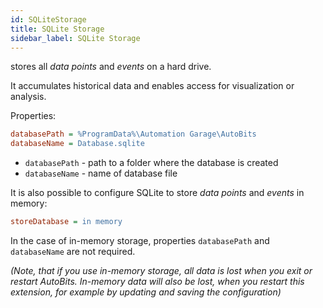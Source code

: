 ```yaml
---
id: SQLiteStorage
title: SQLite Storage
sidebar_label: SQLite Storage
---
```


stores all *data points* and *events* on a hard drive.

It accumulates historical data and enables access for visualization or analysis.

Properties:

```ini
databasePath = %ProgramData%\Automation Garage\AutoBits
databaseName = Database.sqlite
```

- `databasePath` - path to a folder where the database is created
- `databaseName` - name of database file

It is also possible to configure SQLite to store *data points* and *events* in memory:

```ini
storeDatabase = in memory
```

In the case of in-memory storage, properties `databasePath` and `databaseName` are not required.

*(Note, that if you use in-memory storage, all data is lost when you exit or restart AutoBits. In-memory data will also be lost, when you restart this extension, for example by updating and saving the configuration)*